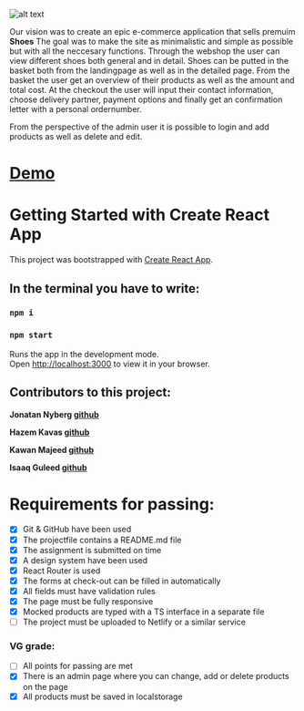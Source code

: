 ![alt text](https://github.com/nybbe123/react-webshop/blob/master/src/assets/images/Group%2038.png)

Our vision was to create an epic e-commerce application that sells premuim **Shoes**
The goal was to make the site as minimalistic and simple as possible but with all the neccesary functions. Through the webshop the user can view different shoes both general and in detail. Shoes can be putted in the basket both from the landingpage as well as in the detailed page. From the basket the user get an overview of their products as well as the amount and total cost. At the checkout the user will input their contact information, choose delivery partner, payment options and finally get an confirmation letter with a personal ordernumber. 

From the perspective of the admin user it is possible to login and add products as well as delete and edit.

# [Demo](https://flourishing-madeleine-966145.netlify.app/)

# Getting Started with Create React App

This project was bootstrapped with [Create React App](https://github.com/facebook/create-react-app).

## In the terminal you have to write: 

### `npm i`

### `npm start`

Runs the app in the development mode.\
Open [http://localhost:3000](http://localhost:3000) to view it in your browser.

## Contributors to this project:
**Jonatan Nyberg [github](https://github.com/nybbe123)**

**Hazem Kavas [github](https://github.com/hazem-89)**

**Kawan Majeed [github](https://github.com/Kawium)**

**Isaaq Guleed [github](https://github.com/rchtect)**

# Requirements for passing:
- [x] Git & GitHub have been used
- [x] The projectfile contains a README.md file
- [x] The assignment is submitted on time
- [x] A design system have been used
- [x] React Router is used
- [x] The forms at check-out can be filled in automatically
- [x] All fields must have validation rules
- [x] The page must be fully responsive
- [x] Mocked products are typed with a TS interface in a separate file
- [ ] The project must be uploaded to Netlify or a similar service

### VG grade:
- [ ] All points for passing are met
- [x] There is an admin page where you can change, add or delete products on the page
- [x] All products must be saved in localstorage
